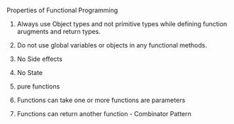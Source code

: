 Properties of Functional Programming

1. Always use Object types and not primitive types while defining function arugments and return types. 

2. Do not use global variables or objects in any functional methods.

3. No Side effects

4. No State

5. pure functions

6. Functions can take one or more functions are parameters

7. Functions can return another function - Combinator Pattern